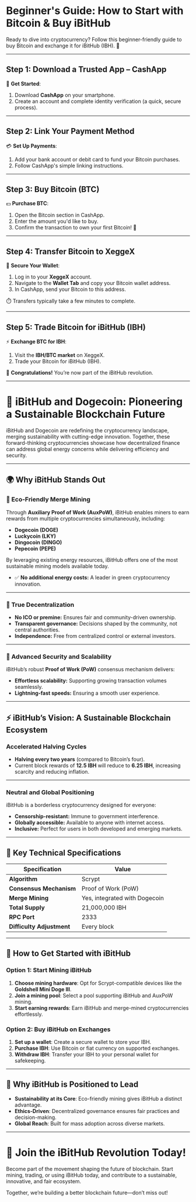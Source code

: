 # Beginner's Guide: How to Start with Bitcoin & Buy iBitHub

Ready to dive into cryptocurrency? Follow this beginner-friendly guide to buy Bitcoin and exchange it for iBitHub (IBH). 🚀

---

## Step 1: Download a Trusted App – CashApp

📲 **Get Started**:  
1. Download **CashApp** on your smartphone.  
2. Create an account and complete identity verification (a quick, secure process).  

---

## Step 2: Link Your Payment Method

💳 **Set Up Payments**:  
1. Add your bank account or debit card to fund your Bitcoin purchases.  
2. Follow CashApp's simple linking instructions.  

---

## Step 3: Buy Bitcoin (BTC)

💵 **Purchase BTC**:  
1. Open the Bitcoin section in CashApp.  
2. Enter the amount you'd like to buy.  
3. Confirm the transaction to own your first Bitcoin! 🎉  

---

## Step 4: Transfer Bitcoin to XeggeX

🔗 **Secure Your Wallet**:  
1. Log in to your **XeggeX** account.  
2. Navigate to the **Wallet Tab** and copy your Bitcoin wallet address.  
3. In CashApp, send your Bitcoin to this address.  

⏱️ Transfers typically take a few minutes to complete.  

---

## Step 5: Trade Bitcoin for iBitHub (IBH)

⚡ **Exchange BTC for IBH**:  
1. Visit the **IBH/BTC market** on XeggeX.  
2. Trade your Bitcoin for iBitHub (IBH).  

🎉 **Congratulations!** You’re now part of the iBitHub revolution.  

---
# 🌟 iBitHub and Dogecoin: Pioneering a Sustainable Blockchain Future

iBitHub and Dogecoin are redefining the cryptocurrency landscape, merging sustainability with cutting-edge innovation. Together, these forward-thinking cryptocurrencies showcase how decentralized finance can address global energy concerns while delivering efficiency and security.

---

## 🌍 Why iBitHub Stands Out

### 🌱 Eco-Friendly Merge Mining
Through **Auxiliary Proof of Work (AuxPoW)**, iBitHub enables miners to earn rewards from multiple cryptocurrencies simultaneously, including:

- **Dogecoin (DOGE)**  
- **Luckycoin (LKY)**  
- **Dingocoin (DINGO)**  
- **Pepecoin (PEPE)**  

By leveraging existing energy resources, iBitHub offers one of the most sustainable mining models available today.

- ✅ **No additional energy costs:** A leader in green cryptocurrency innovation.

---

### 🚫 True Decentralization
- **No ICO or premine:** Ensures fair and community-driven ownership.  
- **Transparent governance:** Decisions shaped by the community, not central authorities.  
- **Independence:** Free from centralized control or external investors.

---

### 🔐 Advanced Security and Scalability
iBitHub’s robust **Proof of Work (PoW)** consensus mechanism delivers:
- **Effortless scalability:** Supporting growing transaction volumes seamlessly.  
- **Lightning-fast speeds:** Ensuring a smooth user experience.

---

## ⚡ iBitHub’s Vision: A Sustainable Blockchain Ecosystem

### Accelerated Halving Cycles
- **Halving every two years** (compared to Bitcoin’s four).  
- Current block rewards of **12.5 IBH** will reduce to **6.25 IBH**, increasing scarcity and reducing inflation.

---

### Neutral and Global Positioning
iBitHub is a borderless cryptocurrency designed for everyone:
- **Censorship-resistant:** Immune to government interference.  
- **Globally accessible:** Available to anyone with internet access.  
- **Inclusive:** Perfect for users in both developed and emerging markets.

---

## 🔧 Key Technical Specifications

| Specification        | Value                     |
|-----------------------|---------------------------|
| **Algorithm**         | Scrypt                   |
| **Consensus Mechanism**| Proof of Work (PoW)     |
| **Merge Mining**      | Yes, integrated with Dogecoin |
| **Total Supply**      | 21,000,000 IBH           |
| **RPC Port**          | 2333                     |
| **Difficulty Adjustment**| Every block          |

---

## 🔧 How to Get Started with iBitHub

### Option 1: Start Mining iBitHub
1. **Choose mining hardware**: Opt for Scrypt-compatible devices like the **Goldshell Mini Doge III**.  
2. **Join a mining pool**: Select a pool supporting iBitHub and AuxPoW mining.  
3. **Start earning rewards**: Earn iBitHub and merge-mined cryptocurrencies effortlessly.

### Option 2: Buy iBitHub on Exchanges
1. **Set up a wallet**: Create a secure wallet to store your IBH.  
2. **Purchase IBH**: Use Bitcoin or fiat currency on supported exchanges.  
3. **Withdraw IBH**: Transfer your IBH to your personal wallet for safekeeping.

---

## 🚀 Why iBitHub is Positioned to Lead

- **Sustainability at its Core**: Eco-friendly mining gives iBitHub a distinct advantage.  
- **Ethics-Driven**: Decentralized governance ensures fair practices and decision-making.  
- **Global Reach**: Built for mass adoption across diverse markets.

---

# 🌟 Join the iBitHub Revolution Today!

Become part of the movement shaping the future of blockchain. Start mining, trading, or using iBitHub today, and contribute to a sustainable, innovative, and fair ecosystem.

Together, we’re building a better blockchain future—don’t miss out!
